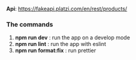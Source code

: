 **Api**: https://fakeapi.platzi.com/en/rest/products/

### The commands

1. **npm run dev** : run the app on a develop mode
2. **npm run lint** : run the app with eslint
3. **npm run format:fix** : run prettier
